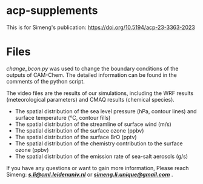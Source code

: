 # acp-supplements
This is for Simeng's publication: https://doi.org/10.5194/acp-23-3363-2023

# Files
*change_bcon.py* was used to change the boundary conditions of the outputs of CAM-Chem. 
The detailed information can be found in the comments of the python script.

The video files are the results of our simulations, including the WRF results (meteorological parameters)
and CMAQ results (chemical species).

* The spatial distribution of the sea level pressure (hPa, contour lines) and surface temperature (&deg;C, contour fills)
* The spatial distribution of the streamline of surface wind (m/s) 
* The spatial distribution of the surface ozone (ppbv)
* The spatial distribution of the surface BrO (pptv)
* The spatial distribution of the chemistry contribution to the surface ozone (ppbv)
* The spatial distribution of the emission rate of sea-salt aerosols (g/s)

If you have any questions or want to gain more information, 
Please reach Simeng: ***s.li@cml.leidenuniv.nl*** or ***simeng.li.unique@gmail.com*** .
